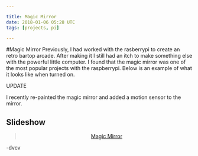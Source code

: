 ```yaml
---

title: Magic Mirror
date: 2018-01-06 05:28 UTC
tags: [projects, pi]

---
```

#Magic Mirror
Previously, I had worked with the rasberrypi to create an retro bartop arcade.
After making it I still had an itch to make something else with the powerful little computer.
I found that the magic mirror was one of the most popular projects with the raspberrypi.
Below is an example of what it looks like when turned on.

UPDATE

I recently re-painted the magic mirror and added a motion sensor to the mirror.


<div style="text-align:center">
  <blockquote class="imgur-embed-pub" lang="en" data-id="nOsLE1j"><a href="//imgur.com/nOsLE1j"></a></blockquote><script async src="//s.imgur.com/min/embed.js" charset="utf-8"></script>
</div>

## Slideshow

<div style="text-align:center">
  <blockquote class="imgur-embed-pub" lang="en" data-id="a/unhm5"><a href="//imgur.com/unhm5">Magic Mirror</a></blockquote><script async src="//s.imgur.com/min/embed.js" charset="utf-8"></script>
</div>

-dvcv
